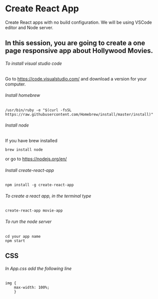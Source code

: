 # Create React App
Create React apps with no build configuration.
We will be using VSCode editor and Node server.
## In this session, you are going to create a one page responsive app about Hollywood Movies.

###### To install visual studio code

Go to https://code.visualstudio.com/ and download a version for your computer.
###### Install homebrew
```
/usr/bin/ruby -e "$(curl -fsSL https://raw.githubusercontent.com/Homebrew/install/master/install)"
```
###### Install node
If you have brew installed
```
brew install node 
```
or go to https://nodejs.org/en/

###### Install create-react-app
```
npm install -g create-react-app
```
###### To create a react app, in the terminal type
```
create-react-app movie-app
```

###### To run the node server
```
cd your app name
npm start
```

## CSS
###### In App.css add the following line
```
img {
    max-width: 100%;
    }
```
